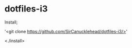 # dotfiles-i3

Install; 

'<git clone https://github.com/SirCanucklehead/dotfiles-i3/>'

<cd dotfiles-i3>

<./install>
